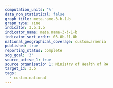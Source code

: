 ```yaml
---
computation_units: '%'
data_non_statistical: false
graph_title: meta.name-3-b-1-b
graph_type: line
indicator: 3.b.1.b
indicator_name: meta.name-3-b-1-b
indicator_sort_order: 03-0b-01-0b
national_geographical_coverage: custom.armenia
published: true
reporting_status: complete
sdg_goal: '3'
source_active_1: true
source_organisation_1: Ministry of Health of RA
target_id: 3.b
tags:
  - custom.national
---
```

